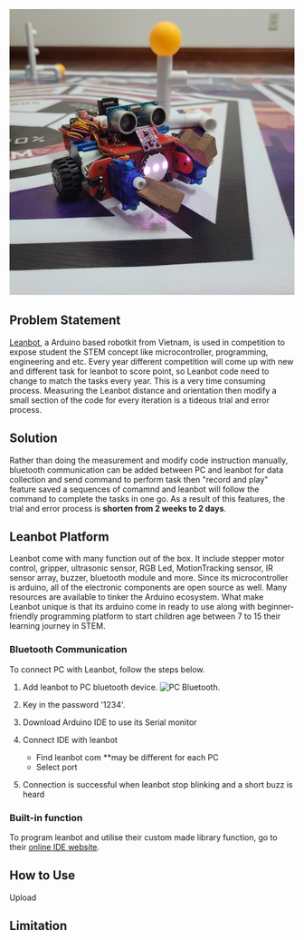 ![Leanbot in competition.](/image/leanbot.jpg "Image of Leanbot.")


## Problem Statement
[Leanbot](https://leanbot.space/), a Arduino based robotkit from Vietnam, is used in competition to expose student the STEM concept like microcontroller, programming, engineering and etc. Every year different competition will come up with new and different task for leanbot to score point, so Leanbot code need to change to match the tasks every year. This is a very time consuming process. Measuring the Leanbot distance and orientation then modify a small section of the code for every iteration is a tideous trial and error process. 

## Solution
Rather than doing the measurement and modify code instruction manually, bluetooth communication can be added between PC and leanbot for data collection and send command to perform task then "record and play" feature saved a sequences of comamnd and leanbot will follow the command to complete the tasks in one go. As a result of this features, the trial and error process is **shorten from 2 weeks to 2 days**. 

## Leanbot Platform
Leanbot come with many function out of the box. It include stepper motor control, gripper, ultrasonic sensor, RGB Led, MotionTracking sensor, IR sensor array, buzzer, bluetooth module and more. Since its microcontroller is arduino, all of the electronic components are open source as well. Many resources are available to tinker the Arduino ecosystem. What make Leanbot unique is that its arduino come in ready to use along with beginner-friendly programming platform to start children age between 7 to 15 their learning journey in STEM. 

### Bluetooth Communication
To connect PC with Leanbot, follow the steps below.

1. Add leanbot to PC bluetooth device.
![PC Bluetooth.](/image/PC_bluetooth.jpg "Image of Blutooth setting.")
2. Key in the password '1234'.

3. Download Arduino IDE to use its Serial monitor

4. Connect IDE with leanbot
	- Find leanbot com **may be different for each PC 
	- Select port

5. Connection is successful when leanbot stop blinking and a short buzz is heard

### Built-in function
To program leanbot and utilise their custom made library function, go to their [online IDE website](https://ide.pythaverse.space/). 

## How to Use
Upload 

  
## Limitation









